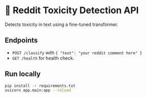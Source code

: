 # 🔎 Reddit Toxicity Detection API

Detects toxicity in text using a fine-tuned transformer.

## Endpoints
- `POST /classify` with `{ "text": "your reddit comment here" }`
- `GET /health` for health check.

## Run locally
```bash
pip install -r requirements.txt
uvicorn app.main:app --reload

